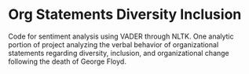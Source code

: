 # Org Statements Diversity Inclusion
 
Code for sentiment analysis using VADER through NLTK. One analytic portion of project analyzing the verbal behavior of organizational statements regarding diversity, inclusion, and organizational change following the death of George Floyd. 
